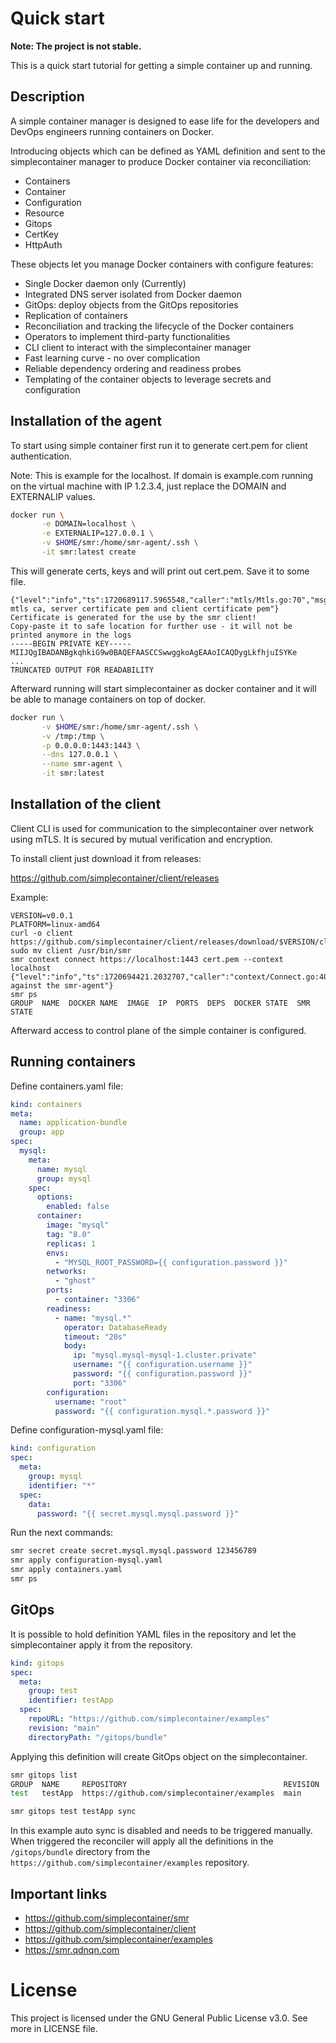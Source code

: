 Quick start
===========

**Note: The project is not stable.**

This is a quick start tutorial for getting a simple container up and running.

## Description
A simple container manager is designed to ease life for the developers and DevOps engineers running containers on Docker.

Introducing objects which can be defined as YAML definition and sent to the simplecontainer manager to produce Docker container via reconciliation:

- Containers
- Container
- Configuration
- Resource
- Gitops
- CertKey
- HttpAuth

These objects let you manage Docker containers with configure features:

- Single Docker daemon only (Currently)
- Integrated DNS server isolated from Docker daemon
- GitOps: deploy objects from the GitOps repositories
- Replication of containers
- Reconciliation and tracking the lifecycle of the Docker containers
- Operators to implement third-party functionalities
- CLI client to interact with the simplecontainer manager
- Fast learning curve - no over complication
- Reliable dependency ordering and readiness probes
- Templating of the container objects to leverage secrets and configuration


Installation of the agent
-------------------------
To start using simple container first run it to generate cert.pem for client authentication.

Note: This is example for the localhost. If domain is example.com running on the virtual machine with IP 1.2.3.4,
just replace the DOMAIN and EXTERNALIP values.

```bash
docker run \
       -e DOMAIN=localhost \
       -e EXTERNALIP=127.0.0.1 \
       -v $HOME/smr:/home/smr-agent/.ssh \
       -it smr:latest create
```

This will generate certs, keys and will print out cert.pem. Save it to some file.

```azure
{"level":"info","ts":1720689117.5965548,"caller":"mtls/Mtls.go:70","msg":"generating mtls ca, server certificate pem and client certificate pem"}
Certificate is generated for the use by the smr client!
Copy-paste it to safe location for further use - it will not be printed anymore in the logs
-----BEGIN PRIVATE KEY-----
MIIJQgIBADANBgkqhkiG9w0BAQEFAASCCSwwggkoAgEAAoICAQDygLkfhjuISYKe
... 
TRUNCATED OUTPUT FOR READABILITY
```
Afterward running will start simplecontainer as docker container and it will be able
to manage containers on top of docker.

```bash
docker run \
       -v $HOME/smr:/home/smr-agent/.ssh \
       -v /tmp:/tmp \
       -p 0.0.0.0:1443:1443 \
       --dns 127.0.0.1 \
       --name smr-agent \
       -it smr:latest
```

Installation of the client
--------------------------

Client CLI is used for communication to the simplecontainer over network using mTLS. 
It is secured by mutual verification and encryption.

To install client just download it from releases:

https://github.com/simplecontainer/client/releases

Example:

```azure
VERSION=v0.0.1
PLATFORM=linux-amd64
curl -o client https://github.com/simplecontainer/client/releases/download/$VERSION/client-$PLATFORM
sudo mv client /usr/bin/smr
smr context connect https://localhost:1443 cert.pem --context localhost
{"level":"info","ts":1720694421.2032707,"caller":"context/Connect.go:40","msg":"authenticated against the smr-agent"}
smr ps
GROUP  NAME  DOCKER NAME  IMAGE  IP  PORTS  DEPS  DOCKER STATE  SMR STATE
```
Afterward access to control plane of the simple container is configured.

## Running containers
Define containers.yaml file:
```yaml
kind: containers
meta:
  name: application-bundle
  group: app
spec:
  mysql:
    meta:
      name: mysql
      group: mysql
    spec:
      options:
        enabled: false
      container:
        image: "mysql"
        tag: "8.0"
        replicas: 1
        envs:
          - "MYSQL_ROOT_PASSWORD={{ configuration.password }}"
        networks:
          - "ghost"
        ports:
          - container: "3306"
        readiness:
          - name: "mysql.*"
            operator: DatabaseReady
            timeout: "20s"
            body:
              ip: "mysql.mysql-mysql-1.cluster.private"
              username: "{{ configuration.username }}"
              password: "{{ configuration.password }}"
              port: "3306"
        configuration:
          username: "root"
          password: "{{ configuration.mysql.*.password }}"
```
Define configuration-mysql.yaml file:
```yaml
kind: configuration
spec:
  meta:
    group: mysql
    identifier: "*"
  spec:
    data:
      password: "{{ secret.mysql.mysql.password }}"
```
Run the next commands:
```bash
smr secret create secret.mysql.mysql.password 123456789
smr apply configuration-mysql.yaml
smr apply containers.yaml
smr ps

```

## GitOps

It is possible to hold definition YAML files in the repository and let the simplecontainer apply it from the repository.

```yaml
kind: gitops
spec:
  meta:
    group: test
    identifier: testApp
  spec:
    repoURL: "https://github.com/simplecontainer/examples"
    revision: "main"
    directoryPath: "/gitops/bundle"
```

Applying this definition will create GitOps object on the simplecontainer.

```bash
smr gitops list                               
GROUP  NAME     REPOSITORY                                   REVISION  SYNCED        AUTO   STATE    
test   testApp  https://github.com/simplecontainer/examples  main      Never synced  false  Drifted  

smr gitops test testApp sync 
```

In this example auto sync is disabled and needs to be triggered manually. When triggered the reconciler will apply 
all the definitions in the `/gitops/bundle` directory from the `https://github.com/simplecontainer/examples` repository.

Important links
---------------------------
- https://github.com/simplecontainer/smr
- https://github.com/simplecontainer/client
- https://github.com/simplecontainer/examples
- https://smr.qdnqn.com

# License
This project is licensed under the GNU General Public License v3.0. See more in LICENSE file.